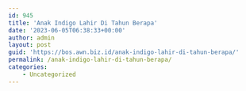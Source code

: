 ```yaml
---
id: 945
title: 'Anak Indigo Lahir Di Tahun Berapa'
date: '2023-06-05T06:38:33+00:00'
author: admin
layout: post
guid: 'https://bos.awn.biz.id/anak-indigo-lahir-di-tahun-berapa/'
permalink: /anak-indigo-lahir-di-tahun-berapa/
categories:
    - Uncategorized
---
```


